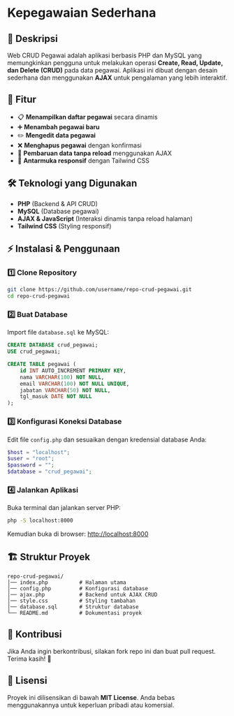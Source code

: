 # Kepegawaian Sederhana

## 📌 Deskripsi
Web CRUD Pegawai adalah aplikasi berbasis PHP dan MySQL yang memungkinkan pengguna untuk melakukan operasi **Create, Read, Update, dan Delete (CRUD)** pada data pegawai. Aplikasi ini dibuat dengan desain sederhana dan menggunakan **AJAX** untuk pengalaman yang lebih interaktif.

## 🎯 Fitur
- 📋 **Menampilkan daftar pegawai** secara dinamis
- ➕ **Menambah pegawai baru**
- ✏️ **Mengedit data pegawai**
- ❌ **Menghapus pegawai** dengan konfirmasi
- 🔄 **Pembaruan data tanpa reload** menggunakan AJAX
- 🎨 **Antarmuka responsif** dengan Tailwind CSS

## 🛠️ Teknologi yang Digunakan
- **PHP** (Backend & API CRUD)
- **MySQL** (Database pegawai)
- **AJAX & JavaScript** (Interaksi dinamis tanpa reload halaman)
- **Tailwind CSS** (Styling responsif)

## ⚡ Instalasi & Penggunaan
### 1️⃣ **Clone Repository**
```bash
git clone https://github.com/username/repo-crud-pegawai.git
cd repo-crud-pegawai
```

### 2️⃣ **Buat Database**
Import file `database.sql` ke MySQL:
```sql
CREATE DATABASE crud_pegawai;
USE crud_pegawai;

CREATE TABLE pegawai (
    id INT AUTO_INCREMENT PRIMARY KEY,
    nama VARCHAR(100) NOT NULL,
    email VARCHAR(100) NOT NULL UNIQUE,
    jabatan VARCHAR(50) NOT NULL,
    tgl_masuk DATE NOT NULL
);
```

### 3️⃣ **Konfigurasi Koneksi Database**
Edit file `config.php` dan sesuaikan dengan kredensial database Anda:
```php
$host = "localhost";
$user = "root";
$password = "";
$database = "crud_pegawai";
```

### 4️⃣ **Jalankan Aplikasi**
Buka terminal dan jalankan server PHP:
```bash
php -S localhost:8000
```
Kemudian buka di browser: [http://localhost:8000](http://localhost:8000)

## 🏗️ Struktur Proyek
```
repo-crud-pegawai/
│── index.php          # Halaman utama
│── config.php         # Konfigurasi database
│── ajax.php           # Backend untuk AJAX CRUD
│── style.css          # Styling tambahan
│── database.sql       # Struktur database
└── README.md          # Dokumentasi proyek
```

## 🤝 Kontribusi
Jika Anda ingin berkontribusi, silakan fork repo ini dan buat pull request. Terima kasih! 🙌

## 📜 Lisensi
Proyek ini dilisensikan di bawah **MIT License**. Anda bebas menggunakannya untuk keperluan pribadi atau komersial.

